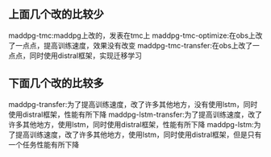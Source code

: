 ## 上面几个改的比较少
maddpg-tmc:maddpg上改的，发表在tmc上
maddpg-tmc-optimize:在obs上改了一点点，提高训练速度，效果没有改变
maddpg-tmc-transfer:在obs上改了一点点，同时使用distral框架，实现迁移学习


## 下面几个改的比较多
maddpg-transfer:为了提高训练速度，改了许多其他地方，没有使用lstm，同时使用distral框架，性能有所下降
maddpg-lstm-transfer:为了提高训练速度，改了许多其他地方，使用lstm，同时使用distral框架，性能有所下降
maddpg-lstm:为了提高训练速度，改了许多其他地方，使用lstm，同时使用distral框架，但是只有一个任务性能有所下降

